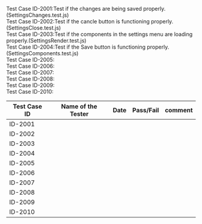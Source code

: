 Test Case ID-2001:Test if the changes are being saved properly.(SettingsChanges.test.js)<br>
Test Case ID-2002:Test if the cancle button is functioning properly.(SettingsClose.test.js)<br>
Test Case ID-2003:Test if the components in the settings menu are loading properly.(SettingsRender.test.js)<br>
Test Case ID-2004:Test if the Save button is functioning properly.(SettingsComponents.test.js)<br>
Test Case ID-2005:<br>
Test Case ID-2006:<br>
Test Case ID-2007:<br>
Test Case ID-2008:<br>
Test Case ID-2009:<br>
Test Case ID-2010:<br>

| Test Case ID | Name of the Tester |Date| Pass/Fail | comment |
|---|---|---|---|---|
|ID-2001|||||
|ID-2002|||||
|ID-2003|||||
|ID-2004|||||
|ID-2005|||||
|ID-2006|||||
|ID-2007|||||
|ID-2008|||||
|ID-2009|||||
|ID-2010|||||
